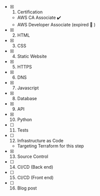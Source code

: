 - [x] 1. Certification
  - AWS CA Associate :heavy_check_mark:
  - AWS Developer Associate (expired :see_no_evil: )

- [x] 2. HTML

- [x] 3. CSS

- [x] 4. Static Website

- [x] 5. HTTPS

- [x] 6. DNS

- [x] 7. Javascript

- [x] 8. Database

- [x] 9. API

- [x] 10. Python

- [ ] 11. Tests

- [ ] 12. Infrastructure as Code
  - Targeting Terraform for this step

- [x] 13. Source Control

- [ ]  14. CI/CD (Back end)

- [ ] 15. CI/CD (Front end)

- [ ] 16. Blog post